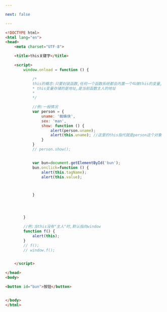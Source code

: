 ```yaml
---

next: false

---
```




<BlogInfo id="281" title="72.this关键字" author="白日梦想猿" pv=0 read_times=0 pre_cost_time="0分49秒" category="js学习" tag_list="['js学习']" create_time="2020.12.17 12:46:26" update_time="2020.12.17 13:05:02" />

```html
<!DOCTYPE html>
<html lang="en">
<head>
    <meta charset="UTF-8">

    <title>this关键字</title>

    <script>
        window.onload = function () {

            /*
            this的概念:只要封装函数,任何一个函数系统都会内置一个叫做this的变量,
            * this变量存储的是地址,是当前函数主人的地址
            *
            */

            //例:一般情况
            var person = {
                uname: '蜘蛛侠',
                sex: 'man',
                show: function () {
                    alert(person.uname);
                    alert(this.uname); //这里的this指代就是person这个对象
                }
            }
            // person.show();


            var bun=document.getElementById('bun');
            bun.onclick=function () {
                alert(this.tagName);
                alert(this.value);



            }




        }

        //例:当this没有"主人"时,默认指向window
        function f() {
            alert(this);
        }
        // f();
        // window.f();


    </script>

</head>
<body>

<button id="bun">按钮</button>


</body>
</html>
```



<ActionBox />
